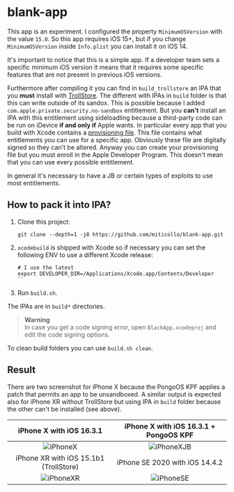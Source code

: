 # blank-app

This app is an experiment. 
I configured the property `MinimumOSVersion` with the value `15.0`. So this app requires iOS 15+, but if you change `MinimumOSVersion` inside `Info.plist` you can install it on iOS 14.

It's important to notice that this is a simple app. 
If a developer team sets a specific minimum iOS version it means that it requires some specific features that are not present in previous iOS versions.

Furthermore after compiling it you can find in `build_trollstore` an IPA that you **must** install with [TrollStore](https://github.com/opa334/TrollStore). 
The different with IPAs in `build` folder is that this can write outside of its sandox.
This is possible because I added `com.apple.private.security.no-sandbox` entitlement. 
But you **can't** install an IPA with this entitlement using sideloadling because a third-party code can be run on iDevice **if and only if** Apple wants.
In particular every app that you build with Xcode contains a [provisioning file](https://developer.apple.com/documentation/technotes/tn3125-inside-code-signing-provisioning-profiles).
This file contains what entitlements you can use for a specific app.
Obviously these file are digitally signed so they can't be altered.
Anyway you can create your provisioning file but you must enroll in the Apple Developer Program.
This doesn't mean that you can use every possible entitlement.

<span><!-- https://discord.com/channels/779134930265309195/944462595996405810/1087048714524315728 --></span>
In general it's necessary to have a JB or certain types of exploits to use most entitlements.

## How to pack it into IPA?

1. Clone this project:
   ```shell
   git clone --depth=1 -j8 https://github.com/miticollo/blank-app.git
   ```
2. `xcodebuild` is shipped with Xcode so if necessary you can set the following ENV to use a different Xcode release:
   ```shell
   # I use the latest
   export DEVELOPER_DIR=/Applications/Xcode.app/Contents/Developer
   ``
3. Run `build.sh`.

The IPAs are in `build*` directories.

> **Warning**<br/>
> In case you get a code signing error, open `BlackApp.xcodeproj` and edit the code signing options.

To clean build folders you can use `build.sh clean`.

## Result

There are two screenshot for iPhone X because the PongoOS KPF applies a patch that permits an app to be unsandboxed.
A similar output is expected also for iPhone XR without TrollStore but using IPA in `build` folder because the other can't be installed (see above).

iPhone X with iOS 16.3.1               |  iPhone X with iOS 16.3.1 + PongoOS KPF
:-------------------------------------:|:-----------------------------------------:
![iPhoneX](./screenshot/iphonex.png)   |  ![iPhoneXJB](./screenshot/iphonexjb.png)
iPhone XR with iOS 15.1b1 (TrollStore) |  iPhone SE 2020 with iOS 14.4.2 
![iPhoneXR](./screenshot/iphonexr.png) |  ![iPhoneSE](./screenshot/iphonese.png)
